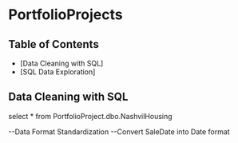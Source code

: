 # PortfolioProjects
## Table of Contents

- [Data Cleaning with SQL]
- [SQL Data Exploration]


## Data Cleaning with SQL

select *
from PortfolioProject.dbo.NashvilHousing

--Data Format Standardization
	--Convert SaleDate into Date format


